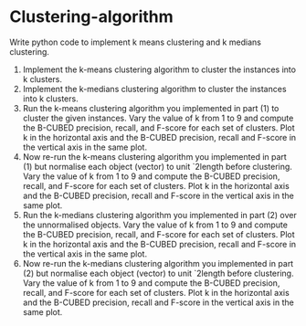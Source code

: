 # Clustering-algorithm
Write python code to implement k means clustering and k medians clustering.
1. Implement the k-means clustering algorithm to cluster the instances into k
clusters.
2. Implement the k-medians clustering algorithm to cluster the instances into k
clusters.
3. Run the k-means clustering algorithm you implemented in part (1) to cluster
the given instances. Vary the value of k from 1 to 9 and compute the B-CUBED precision,
recall, and F-score for each set of clusters. Plot k in the horizontal axis and the B-CUBED
precision, recall and F-score in the vertical axis in the same plot.
4. Now re-run the k-means clustering algorithm you implemented in part (1)
but normalise each object (vector) to unit `2length before clustering. Vary the value of
k from 1 to 9 and compute the B-CUBED precision, recall, and F-score for each set of
clusters. Plot k in the horizontal axis and the B-CUBED precision, recall and F-score in
the vertical axis in the same plot.
5. Run the k-medians clustering algorithm you implemented in part (2) over
the unnormalised objects. Vary the value of k from 1 to 9 and compute the B-CUBED
precision, recall, and F-score for each set of clusters. Plot k in the horizontal axis and the
B-CUBED precision, recall and F-score in the vertical axis in the same plot.
6. Now re-run the k-medians clustering algorithm you implemented in part (2)
but normalise each object (vector) to unit `2length before clustering. Vary the value of
k from 1 to 9 and compute the B-CUBED precision, recall, and F-score for each set of
clusters. Plot k in the horizontal axis and the B-CUBED precision, recall and F-score in
the vertical axis in the same plot.
